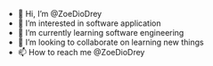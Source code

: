 - 👋 Hi, I’m @ZoeDioDrey
- 👀 I’m interested in software application
- 🌱 I’m currently learning software engineering
- 💞️ I’m looking to collaborate on learning new things
- 📫 How to reach me @ZoeDioDrey

<!---
ZoeDioDrey/ZoeDioDrey is a ✨ special ✨ repository because its `README.md` (this file) appears on your GitHub profile.
You can click the Preview link to take a look at your changes.
--->
